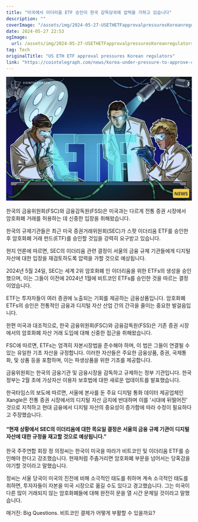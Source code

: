 ```yaml
---
title: "미국에서 이더리움 ETF 승인이 한국 감독당국에 압력을 가하고 있습니다"
description: ""
coverImage: "/assets/img/2024-05-27-USETHETFapprovalpressuresKoreanregulators_thumbnail.png"
date: 2024-05-27 22:53
ogImage: 
  url: /assets/img/2024-05-27-USETHETFapprovalpressuresKoreanregulators_thumbnail.png
tag: Tech
originalTitle: "US ETH ETF approval pressures Korean regulators"
link: "https://cointelegraph.com/news/korea-under-pressure-to-approve-crypto-etfs-following-us-example"
---
```



![2024-05-27-USETHETFapprovalpressuresKoreanregulators_thumbnail](/assets/img/2024-05-27-USETHETFapprovalpressuresKoreanregulators_thumbnail.png)

한국의 금융위원회(FSC)와 금융감독원(FSS)은 미국과는 다르게 전통 증권 시장에서 암호화폐 거래를 허용하는 데 신중한 입장을 취해왔습니다.

한국의 규제기관들은 최근 미국 증권거래위원회(SEC)가 스팟 이더리움 ETF를 승인한 후 암호화폐 거래 펀드(ETF)를 승인할 것임을 강력히 요구받고 있습니다.

현지 언론에 따르면, SEC의 이더리움 관련 결정이 서울의 금융 규제 기관들에게 디지털 자산에 대한 입장을 재검토하도록 압력을 가할 것으로 예상됩니다.

<div class="content-ad"></div>

2024년 5월 24일, SEC는 세계 2위 암호화폐 인 이더리움을 위한 ETFs의 생성을 승인했으며, 이는 그들이 이전에 2024년 1월에 비트코인 ETFs를 승인한 것을 따르는 결정이었습니다.

ETF는 투자자들이 여러 증권에 노출되는 기회를 제공하는 금융상품입니다. 암호화폐 ETFs의 승인은 전통적인 금융과 디지털 자산 산업 간의 간극을 줄이는 중요한 발걸음입니다.

한편 미국과 대조적으로, 한국 금융위원회(FSC)와 금융감독원(FSS)은 기존 증권 시장에서의 암호화폐 자산 거래 도입에 대해 신중한 접근을 취해왔습니다.

FSC에 따르면, ETFs는 엄격히 자본시장법을 준수해야 하며, 이 법은 그들이 연결될 수 있는 유일한 기초 자산을 규정합니다. 이러한 자산들은 주요한 금융상품, 증권, 국제통화, 및 상품 등을 포함하며, 이는 파생상품을 위한 기초를 제공합니다.

<div class="content-ad"></div>

금융위원회는 한국의 금융기관 및 금융시장을 감독하고 규제하는 정부 기관입니다. 한국 정부는 2월 초에 가상자산 이용자 보호법에 대한 새로운 업데이트를 발표했습니다.

한국타임스의 보도에 따르면, 서울에 본사를 둔 주요 디지털 통화 데이터 제공업체인 Xangle은 전통 증권 시장에서의 디지털 자산 금지에 반대하며 이를 '시대에 뒤떨어진' 것으로 지적하고 현대 금융에서 디지털 자산의 중요성이 증가함에 따라 수정이 필요하다고 주장했습니다.

#### “현재 상황에서 SEC의 이더리움에 대한 목요일 결정은 서울의 금융 규제 기관이 디지털 자산에 대한 규정을 재고할 것으로 예상됩니다.”

<div class="content-ad"></div>

한국 주주연합 회장 정 의정씨는 한국이 미국을 따라가 비트코인 및 이더리움 ETF를 승인해야 한다고 강조했습니다. 현재처럼 주춤거리면 암호화폐 부문을 넘어서는 당혹감을 야기할 것이라고 말했습니다.

정씨는 서울 당국이 미국의 진전에 비해 소극적인 태도를 취하며 계속 소극적인 태도를 취하면, 투자자들이 자본을 미국 시장으로 옮길 수도 있다고 경고했습니다. 그는 미국이 다른 많이 거래되지 않는 암호화폐들에 대해 완전히 문을 열 시간 문제일 것이라고 말했습니다.

매거진: Big Questions. 비트코인 결제가 어떻게 부활할 수 있을까요?